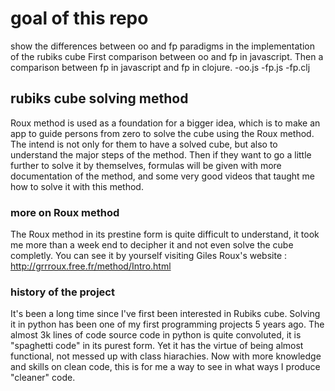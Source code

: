 

# goal of this repo

show the differences between oo and fp paradigms in the implementation of the rubiks cube
First comparison between oo and fp in javascript.
Then a comparison between fp in javascript and fp in clojure.
-oo.js 
-fp.js
-fp.clj

## rubiks cube solving method

Roux method is used as a foundation for a bigger idea,
which is to make an app to guide persons from zero to solve the cube using the Roux method.
The intend is not only for them to have a solved cube, but also to understand the major steps of the method.
Then if they want to go a little further to solve it by themselves, formulas will be given with more documentation of the method, and some very good videos that taught me how to solve it with this method.


### more on Roux method

The Roux method in its prestine form is quite difficult to understand, it took me more than a week end to decipher it 
and not even solve the cube completly.
You can see it by yourself visiting Giles Roux's website : http://grrroux.free.fr/method/Intro.html


### history of the project

It's been a long time since I've first been interested in Rubiks cube.
Solving it in python has been one of my first programming projects 5 years ago.
The almost 3k lines of code source code in python is quite convoluted, it is "spaghetti code" in its purest form.
Yet it has the virtue of being almost functional, not messed up with class hiarachies.
Now with more knowledge and skills on clean code, this is for me a way to see in what ways I produce "cleaner" code.